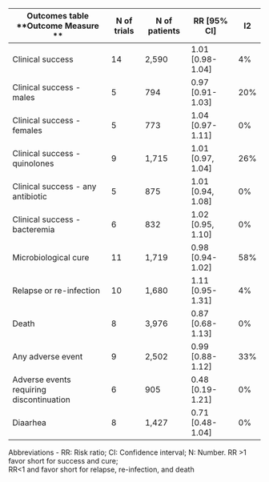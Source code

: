  **Outcomes table**                                                                                                                           **Outcome Measure **                                  | **N of trials** | **N of patients** | **RR \[95% CI\]**      | **I2** |
|----------------------------------------------------------------------------------------------------------------------------------------------------------------------------------|-----------------|-------------------|------------------------|--------|
| Clinical success                                                                                                                                                                 | 14              | 2,590             | 1\.01 \[0\.98\-1\.04\] | 4%     |
|  Clinical success \- males                                                                                                                                                       | 5               | 794               | 0\.97 \[0\.91\-1\.03\] | 20%    |
|   Clinical success \- females                                                                                                                                                     | 5               | 773               | 1\.04 \[0\.97\-1\.11\] | 0%     |
|  Clinical success \- quinolones                                                                                                                                                  | 9               | 1,715             | 1\.01 \[0\.97, 1\.04\] | 26%    |
|  Clinical success \- any antibiotic                                                                                                                                              | 5               | 875               | 1\.01 \[0\.94, 1\.08\] | 0%     |
|  Clinical success \- bacteremia                                                                                                                                                  | 6               | 832               | 1\.02 \[0\.95, 1\.10\] | 0%     |
| Microbiological cure                                                                                                                                                             | 11              | 1,719             | 0\.98 \[0\.94\-1\.02\] | 58%    |
| Relapse or re\-infection                                                                                                                                                         | 10              | 1,680             | 1\.11 \[0\.95\-1\.31\] | 4%     |
| Death                                                                                                                                                                            | 8               | 3,976             | 0\.87 \[0\.68\-1\.13\] | 0%     |
| Any adverse event                                                                                                                                                                | 9               | 2,502             | 0\.99 \[0\.88\-1\.12\] | 33%    |
| Adverse events requiring discontinuation                                                                                                                                         | 6               | 905               | 0\.48 \[0\.19\-1\.21\] | 0%     |
| Diaarhea                                                                                                                                                                         | 8               | 1,427             | 0\.71 \[0\.48\-1\.04\] | 0%     |
Abbreviations \- RR: Risk ratio; CI: Confidence interval; N: Number\. RR >1 favor short for success and cure; <br>RR<1 and favor short for relapse, re\-infection, and death<br> 
                                                       
